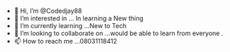 - 👋 Hi, I’m @Codedjay88
- 👀 I’m interested in ... In learning a New thing 
- 🌱 I’m currently learning ...New to Tech 
- 💞️ I’m looking to collaborate on ...would be able to learn from everyone .
- 📫 How to reach me ...08031118412

<!---
Codedjay88/Codedjay88 is a ✨ special ✨ repository because its `README.md` (this file) appears on your GitHub profile.
You can click the Preview link to take a look at your changes.
--->
